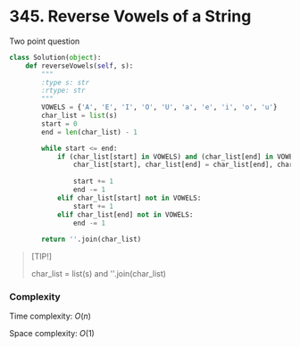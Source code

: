 # 345. Reverse Vowels of a String

Two point question

```python
class Solution(object):
    def reverseVowels(self, s):
        """
        :type s: str
        :rtype: str
        """
        VOWELS = {'A', 'E', 'I', 'O', 'U', 'a', 'e', 'i', 'o', 'u'}
        char_list = list(s)
        start = 0
        end = len(char_list) - 1

        while start <= end:
            if (char_list[start] in VOWELS) and (char_list[end] in VOWELS):
                char_list[start], char_list[end] = char_list[end], char_list[start]
                
                start += 1
                end -= 1
            elif char_list[start] not in VOWELS:
                start += 1
            elif char_list[end] not in VOWELS:
                end -= 1
        
        return ''.join(char_list)
```

>[TIP!]
>
> char_list = list(s) and ''.join(char_list)

### Complexity
Time complexity: $O(n)$

Space complexity: $O(1)$
